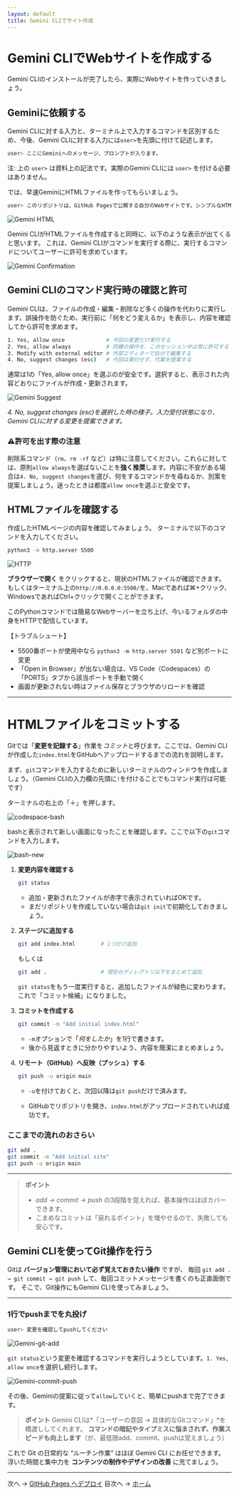 ```yaml
---
layout: default
title: Gemini CLIでサイト作成
---
```


# Gemini CLIでWebサイトを作成する

Gemini CLIのインストールが完了したら、実際にWebサイトを作っていきましょう。

## Geminiに依頼する

Gemini CLIに対する入力と、ターミナル上で入力するコマンドを区別するため、今後、Gemini CLIに対する入力には`user>`を先頭に付けて記述します。
```bash
user> ここにGeminiへのメッセージ、プロンプトが入ります。
```

注: 上の `user>` は資料上の記法です。実際のGemini CLIには `user>` を付ける必要はありません。

では、早速GeminiにHTMLファイルを作ってもらいましょう。
```bash
user> このリポジトリは、GitHub Pagesで公開する自分のWebサイトです。シンプルなHTMLを作成してください。
```

![Gemini HTML](./images/gemini-html.png)

Gemini CLIがHTMLファイルを作成すると同時に、以下のような表示が出てくると思います。
これは、Gemini CLIがコマンドを実行する際に、実行するコマンドについてユーザーに許可を求めています。

![Gemini Confirmation](./images/gemini-confirm.png)

## Gemini CLIのコマンド実行時の確認と許可

Gemini CLIは、ファイルの作成・編集・削除など多くの操作を代わりに実行します。誤操作を防ぐため、実行前に「何をどう変えるか」を表示し、内容を確認してから許可を求めます。

```bash
1. Yes, allow once             # 今回の変更だけ実行する
2. Yes, allow always           # 同種の操作を、このセッション中は常に許可する
3. Modify with external editor # 外部エディターで自分で編集する
4. No, suggest changes (esc)   # 今回は実行せず、代案を提案する
```

通常は1の「Yes, allow once」を選ぶのが安全です。選択すると、表示された内容どおりにファイルが作成・更新されます。

![Gemini Suggest](./images/gemini-suggest.png)

*4. No, suggest changes (esc)を選択した時の様子。入力受付状態になり、Gemini CLIに対する変更を提案できます。*

### ⚠️許可を出す際の注意

削除系コマンド（`rm`、`rm -rf` など）は特に注意してください。これらに対しては、原則`allow always`を選ばないことを**強く推奨**します。内容に不安がある場合は`4. No, suggest changes`を選び、何をするコマンドかを尋ねるか、別案を提案しましょう。迷ったときは都度`allow once`を選ぶと安全です。

## HTMLファイルを確認する

作成したHTMLページの内容を確認してみましょう。
ターミナルで以下のコマンドを入力してください。

```bash
python3 -m http.server 5500
```

![HTTP](./images/github-http.png)

**ブラウザーで開く** をクリックすると、現状のHTMLファイルが確認できます。
もしくはターミナル上の`http://0.0.0.0:5500/`を、Macであれば⌘+クリック、WindowsであればCtrl+クリックで開くことができます。

このPythonコマンドでは簡易なWebサーバーを立ち上げ、今いるフォルダの中身をHTTPで配信しています。

【トラブルシュート】
- 5500番ポートが使用中なら `python3 -m http.server 5501` など別ポートに変更
- 「Open in Browser」が出ない場合は、VS Code（Codespaces）の「PORTS」タブから該当ポートを手動で開く
- 画面が更新されない時はファイル保存とブラウザのリロードを確認

---

# HTMLファイルをコミットする

Gitでは「**変更を記録する**」作業を*コミット*と呼びます。ここでは、Gemini CLIが作成した`index.html`をGitHubへアップロードするまでの流れを説明します。

まず、`git`コマンドを入力するために新しいターミナルのウィンドウを作成しましょう。（Gemini CLIの入力欄の先頭に`!`を付けることでもコマンド実行は可能です）

ターミナルの右上の「＋」を押します。

![codespace-bash](./images/codespace-bash.png)

bashと表示されて新しい画面になったことを確認します。ここで以下の`git`コマンドを入力します。

![bash-new](./images/bash-new.png)

1. **変更内容を確認する**

   ```bash
   git status
   ```

   * 追加・更新されたファイルが赤字で表示されていればOKです。
   * まだリポジトリを作成していない場合は`git init`で初期化しておきましょう。

2. **ステージに追加する**

   ```bash
   git add index.html        # 1つだけ追加
   ```
   もしくは
   ```bash
   git add .                 # 現在のディレクトリ以下をまとめて追加
   ```

   `git status`をもう一度実行すると、追加したファイルが緑色に変わります。これで「コミット候補」になりました。

3. **コミットを作成する**

   ```bash
   git commit -m "Add initial index.html"
   ```

   * `-m`オプションで「*何をしたか*」を1行で書きます。
   * 後から見返すときに分かりやすいよう、内容を簡潔にまとめましょう。

4. **リモート（GitHub）へ反映（プッシュ）する**

   ```bash
   git push -u origin main
   ```

   * `-u`を付けておくと、次回以降は`git push`だけで済みます。

   * GitHubでリポジトリを開き、`index.html`がアップロードされていれば成功です。

### ここまでの流れのおさらい

```bash
git add .
git commit -m "Add initial site"
git push -u origin main
```

---

> **ポイント**
>
> * *add → commit → push* の3段階を覚えれば、基本操作はほぼカバーできます。
> * こまめなコミットは「戻れるポイント」を増やせるので、失敗しても安心です。

## Gemini CLIを使ってGit操作を行う

Gitは **バージョン管理において必ず覚えておきたい操作** ですが、
毎回 `git add . → git commit → git push` して、毎回コミットメッセージを書くのも正直面倒です。
そこで、Git操作にもGemini CLIを使ってみましょう。

---

### 1行でpushまでを丸投げ

```bash
user> 変更を確認してpushしてください
```

![Gemini-git-add](./images/gemini-git-add.png)

`git status`という変更を確認するコマンドを実行しようとしています。`1. Yes, allow once`を選択し続行します。

![Gemini-commit-push](./images/gemini-commit-push.png)

その後、Geminiの提案に従って`allow`していくと、簡単にpushまで完了できます。

> **ポイント**
> Gemini CLIは*「ユーザーの意図 → 具体的なGitコマンド」*を橋渡ししてくれます。
> **コマンドの暗記やタイプミスに悩まされず、作業スピードも向上します**（が、最低限add、commit、pushは覚えましょう）

これで Git の日常的な “ルーチン作業” はほぼ Gemini CLI にお任せできます。
浮いた時間と集中力を **コンテンツの制作やデザインの改善** に充てましょう。

---

次へ → [GitHub Pages へデプロイ](./04-deploy-github-pages.md)
目次へ → [ホーム](./index.md)
